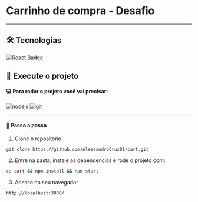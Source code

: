 # Carrinho de compra - Desafio

---

## :hammer_and_wrench: Tecnologias

<div align="left">
  <a href="https://www.typescriptlang.org/" target="_blank">
    <img src="https://img.shields.io/badge/react-%2307ACC.svg?style=for-the-badge&logo=react&logoColor=black" alt="React Badge"/>
  </a>

</div>

## :rocket: Execute o projeto

#### 💻 Para rodar o projeto você vai precisar:

<a href="https://nodejs.org/en/" target="_blank"><img src="https://img.shields.io/badge/Node-v16.13.2-brightgreen" alt="nodejs"></a>
<a href="https://git-scm.com/" target="_blank"><img src="https://img.shields.io/badge/Git-2.35.1%20-red" alt="git"></a>

---

#### :compass: Passo a passo

1. Clone o repositório

```bash
git clone https://github.com/AlessandroCruz01/cart.git
```

2. Entre na pasta, instale as depêndencias e rode o projeto com:

```bash
cd cart && npm install && npm start
```

3. Acesse no seu navegador

```bash
http://localhost:3000/
```
